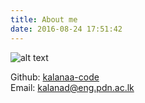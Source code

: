 ```yaml
---
title: About me
date: 2016-08-24 17:51:42
---
```



![alt text](/images/Face.png)

Github: [kalanaa-code](https://github.com/monkeyWzr)
<br>
Email: [kalanad@eng.pdn.ac.lk](kalanad@eng.pdn.ac.lk)

